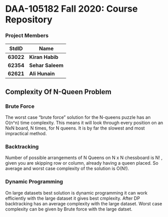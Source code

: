 # DAA-105182 Fall 2020: Course Repository #
### Project Members ###
StdID | Name
------------ | -------------
**63022** | **Kiran Habib**
**62354** | **Sehar Saleem**
**62621** | **Ali Hunain**

## Complexity Of N-Queen Problem ##
### Brute Force ###
The worst case “brute force” solution for the N-queens puzzle has an O(n^n) time complexity. This means it will look through every position on an NxN board, N times, for N queens. It is by far the slowest and most impractical method.

### Backtracking ###
Number of possible arrangements of N Queens on N x N chessboard is  N! , given you are skipping row or column, already having a queen placed.
So average and worst case complexity of the solution is  O(N!).

### Dynamic Programming ###
On large datasets best solution is dynamic programming it can work efficiently with the large dataset it gives best cmplexity. After DP backtracking has an average complexity with the large dataset. Worst case complexity can be given by Brute force with the large datset.